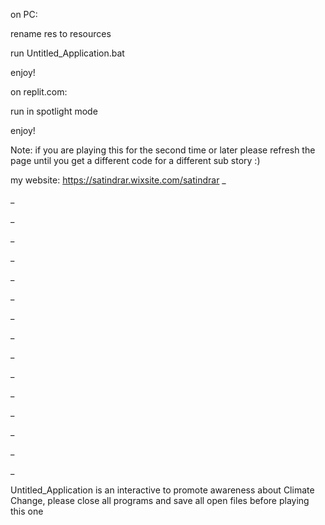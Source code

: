 on PC:

rename res to resources

run Untitled_Application.bat

enjoy!

on replit.com:

run in spotlight mode

enjoy!

Note: if you are playing this for the second time or later please refresh the page until you get a different code for a different sub story :)

my website: https://satindrar.wixsite.com/satindrar
_

_

_

_

_

_

_

_

_

_

_

_

_

_

_

_

Untitled_Application is an interactive to promote awareness about Climate Change, please close all programs and save all open files before playing this one